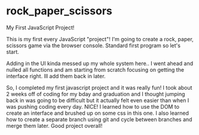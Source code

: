 # rock_paper_scissors
My First JavaScript Project!

This is my first every JavaScript "project"!
I'm going to create a rock, paper, scissors game via the browser console. Standard first program so let's start.

Adding in the UI kinda messed up my whole system here.. I went ahead and nulled all functions and am starting from scratch focusing on getting the interface right. Ill add them back in later.

So, I completed my first javascript project and it was really fun! I took about 2 weeks off of coding for my bday and graduation and I thought jumping back in was going to be difficult but it actually felt even easier than when I was pushing coding every day. NICE! I learned how to use the DOM to create an interface and brushed up on some css in this one. I also learned how to create a separate branch using git and cycle between branches and merge them later. Good project overall!